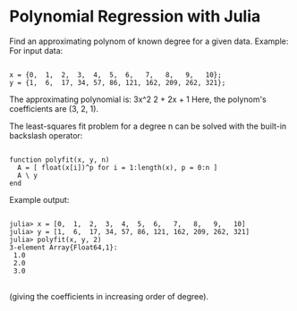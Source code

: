 Polynomial Regression with Julia
================================================

Find an approximating polynom of known degree for a given data.
Example: For input data:
<pre><code>
x = {0,  1,  2,  3,  4,  5,  6,   7,   8,   9,   10};
y = {1,  6,  17, 34, 57, 86, 121, 162, 209, 262, 321};
</code></pre>
The approximating polynomial is:
3x^2 2 + 2x + 1
Here, the polynom's coefficients are (3, 2, 1).


The least-squares fit problem for a degree n can be solved with the built-in backslash operator:
<pre><code>
function polyfit(x, y, n)
  A = [ float(x[i])^p for i = 1:length(x), p = 0:n ]
  A \ y
end
</code></pre>
Example output:
<pre><code>
julia> x = [0,  1,  2,  3,  4,  5,  6,   7,   8,   9,   10]
julia> y = [1,  6,  17, 34, 57, 86, 121, 162, 209, 262, 321]
julia> polyfit(x, y, 2)
3-element Array{Float64,1}:
 1.0
 2.0
 3.0
</code> </pre>
(giving the coefficients in increasing order of degree).
